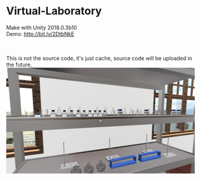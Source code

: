 # Virtual-Laboratory
Make with Unity 2018.0.3b10
<br>
Demo: http://bit.ly/2DtbNkE

<br><br>
This is not the source code, it's just cache, source code will be uploaded in the future.
![](demo1.png)
<br>
